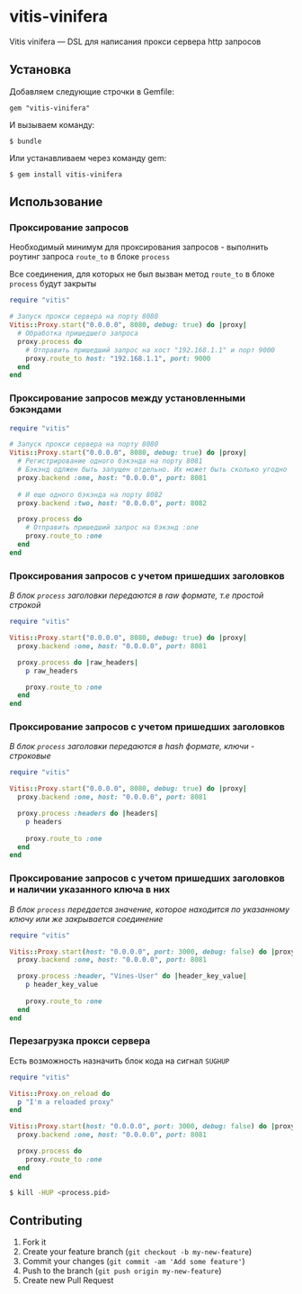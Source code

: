 # vitis-vinifera

Vitis vinifera — DSL для написания прокси сервера http запросов

## Установка

Добавляем следующие строчки в Gemfile:

    gem "vitis-vinifera"

И вызываем команду:

    $ bundle

Или устанавливаем через команду gem:

    $ gem install vitis-vinifera

## Использование

### Проксирование запросов

Необходимый минимум для проксирования запросов - выполнить роутинг запроса `route_to` в блоке `process`

Все соединения, для которых не был вызван метод `route_to` в блоке `process` будут закрыты

```ruby
require "vitis"

# Запуск прокси сервера на порту 8080
Vitis::Proxy.start("0.0.0.0", 8080, debug: true) do |proxy|
  # Обработка пришедшего запроса
  proxy.process do
    # Отправить пришедший запрос на хост "192.168.1.1" и порт 9000
    proxy.route_to host: "192.168.1.1", port: 9000
  end
end
```

### Проксирование запросов между установленными бэкэндами

```ruby
require "vitis"

# Запуск прокси сервера на порту 8080
Vitis::Proxy.start("0.0.0.0", 8080, debug: true) do |proxy|
  # Регистрирование одного бэкэнда на порту 8081
  # Бэкэнд одлжен быть запущен отдельно. Их может быть сколько угодно
  proxy.backend :one, host: "0.0.0.0", port: 8081
  
  # И еще одного бэкэнда на порту 8082
  proxy.backend :two, host: "0.0.0.0", port: 8082

  proxy.process do
    # Отправить пришедший запрос на бэкэнд :one
    proxy.route_to :one
  end
end
```

### Проксирования запросов с учетом пришедших заголовков

*В блок `process` заголовки передаются в raw формате, т.е простой строкой*

```ruby
require "vitis"

Vitis::Proxy.start("0.0.0.0", 8080, debug: true) do |proxy|
  proxy.backend :one, host: "0.0.0.0", port: 8081

  proxy.process do |raw_headers|
    p raw_headers

    proxy.route_to :one
  end
end
```

### Проксирование запросов с учетом пришедших заголовков

*В блок `process` заголовки передаются в hash формате, ключи - строковые*

```ruby
require "vitis"

Vitis::Proxy.start("0.0.0.0", 8080, debug: true) do |proxy|
  proxy.backend :one, host: "0.0.0.0", port: 8081

  proxy.process :headers do |headers|
    p headers
    
    proxy.route_to :one
  end
end
```

### Проксирование запросов с учетом пришедших заголовков и наличии указанного ключа в них

*В блок `process` передается значение, которое находится по указанному ключу или же закрывается соединение*

```ruby
require "vitis"

Vitis::Proxy.start(host: "0.0.0.0", port: 3000, debug: false) do |proxy|
  proxy.backend :one, host: "0.0.0.0", port: 8081

  proxy.process :header, "Vines-User" do |header_key_value|
    p header_key_value
  
    proxy.route_to :one
  end
end
```

### Перезагрузка прокси сервера

Есть возможность назначить блок кода на сигнал `SUGHUP`

```ruby
require "vitis"

Vitis::Proxy.on_reload do
  p "I'm a reloaded proxy"
end

Vitis::Proxy.start(host: "0.0.0.0", port: 3000, debug: false) do |proxy|
  proxy.backend :one, host: "0.0.0.0", port: 8081

  proxy.process do
    proxy.route_to :one
  end
end
```

```bash
$ kill -HUP <process.pid>
```

## Contributing

1. Fork it
2. Create your feature branch (`git checkout -b my-new-feature`)
3. Commit your changes (`git commit -am 'Add some feature'`)
4. Push to the branch (`git push origin my-new-feature`)
5. Create new Pull Request
